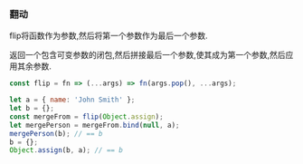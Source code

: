### 翻动

flip将函数作为参数,然后将第一个参数作为最后一个参数. 

返回一个包含可变参数的闭包,然后拼接最后一个参数,使其成为第一个参数,然后应用其余参数. 

```js
const flip = fn => (...args) => fn(args.pop(), ...args);
```

```js
let a = { name: 'John Smith' };
let b = {};
const mergeFrom = flip(Object.assign);
let mergePerson = mergeFrom.bind(null, a);
mergePerson(b); // == b
b = {};
Object.assign(b, a); // == b
```
